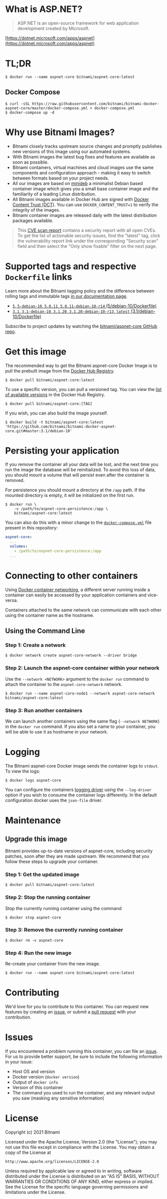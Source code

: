 # What is ASP.NET?

> ASP.NET is an open-source framework for web application development created by Microsoft.

[https://dotnet.microsoft.com/apps/aspnet](https://dotnet.microsoft.com/apps/aspnet)

# TL;DR

```console
$ docker run --name aspnet-core bitnami/aspnet-core:latest
```

## Docker Compose

```console
$ curl -sSL https://raw.githubusercontent.com/bitnami/bitnami-docker-aspnet-core/master/docker-compose.yml > docker-compose.yml
$ docker-compose up -d
```

# Why use Bitnami Images?

* Bitnami closely tracks upstream source changes and promptly publishes new versions of this image using our automated systems.
* With Bitnami images the latest bug fixes and features are available as soon as possible.
* Bitnami containers, virtual machines and cloud images use the same components and configuration approach - making it easy to switch between formats based on your project needs.
* All our images are based on [minideb](https://github.com/bitnami/minideb) a minimalist Debian based container image which gives you a small base container image and the familiarity of a leading Linux distribution.
* All Bitnami images available in Docker Hub are signed with [Docker Content Trust (DCT)](https://docs.docker.com/engine/security/trust/content_trust/). You can use `DOCKER_CONTENT_TRUST=1` to verify the integrity of the images.
* Bitnami container images are released daily with the latest distribution packages available.

> This [CVE scan report](https://quay.io/repository/bitnami/aspnet-core?tab=tags) contains a security report with all open CVEs. To get the list of actionable security issues, find the "latest" tag, click the vulnerability report link under the corresponding "Security scan" field and then select the "Only show fixable" filter on the next page.

# Supported tags and respective `Dockerfile` links

Learn more about the Bitnami tagging policy and the difference between rolling tags and immutable tags [in our documentation page](https://docs.bitnami.com/tutorials/understand-rolling-tags-containers/).


* [`5`, `5-debian-10`, `5.0.11`, `5.0.11-debian-10-r14` (5/debian-10/Dockerfile)](https://github.com/bitnami/bitnami-docker-aspnet-core/blob/5.0.11-debian-10-r14/5/debian-10/Dockerfile)
* [`3.1`, `3.1-debian-10`, `3.1.20`, `3.1.20-debian-10-r13`, `latest` (3.1/debian-10/Dockerfile)](https://github.com/bitnami/bitnami-docker-aspnet-core/blob/3.1.20-debian-10-r13/3.1/debian-10/Dockerfile)

Subscribe to project updates by watching the [bitnami/aspnet-core GitHub repo](https://github.com/bitnami/bitnami-docker-aspnet-core).

# Get this image

The recommended way to get the Bitnami aspnet-core Docker Image is to pull the prebuilt image from the [Docker Hub Registry](https://hub.docker.com/r/bitnami/aspnet-core).

```console
$ docker pull bitnami/aspnet-core:latest
```

To use a specific version, you can pull a versioned tag. You can view the [list of available versions](https://hub.docker.com/r/bitnami/aspnet-core/tags/) in the Docker Hub Registry.

```console
$ docker pull bitnami/aspnet-core:[TAG]
```

If you wish, you can also build the image yourself.

```console
$ docker build -t bitnami/aspnet-core:latest 'https://github.com/bitnami/bitnami-docker-aspnet-core.git#master:3.1/debian-10'
```

# Persisting your application

If you remove the container all your data will be lost, and the next time you run the image the database will be reinitialized. To avoid this loss of data, you should mount a volume that will persist even after the container is removed.

For persistence you should mount a directory at the `/app` path. If the mounted directory is empty, it will be initialized on the first run.

```console
$ docker run \
    -v /path/to/aspnet-core-persistence:/app \
    bitnami/aspnet-core:latest
```

You can also do this with a minor change to the [`docker-compose.yml`](https://github.com/bitnami/bitnami-docker-aspnet-core/blob/master/docker-compose.yml) file present in this repository:

```yaml
aspnet-core:
  ...
  volumes:
    - /path/to/aspnet-core-persistence:/app
  ...
```

# Connecting to other containers

Using [Docker container networking](https://docs.docker.com/engine/userguide/networking/), a different server running inside a container can easily be accessed by your application containers and vice-versa.

Containers attached to the same network can communicate with each other using the container name as the hostname.

## Using the Command Line

### Step 1: Create a network

```console
$ docker network create aspnet-core-network --driver bridge
```

### Step 2: Launch the aspnet-core container within your network

Use the `--network <NETWORK>` argument to the `docker run` command to attach the container to the `aspnet-core-network` network.

```console
$ docker run --name aspnet-core-node1 --network aspnet-core-network bitnami/aspnet-core:latest
```

### Step 3: Run another containers

We can launch another containers using the same flag (`--network NETWORK`) in the `docker run` command. If you also set a name to your container, you will be able to use it as hostname in your network.

# Logging

The Bitnami aspnet-core Docker image sends the container logs to `stdout`. To view the logs:

```console
$ docker logs aspnet-core
```

You can configure the containers [logging driver](https://docs.docker.com/engine/admin/logging/overview/) using the `--log-driver` option if you wish to consume the container logs differently. In the default configuration docker uses the `json-file` driver.

# Maintenance

## Upgrade this image

Bitnami provides up-to-date versions of aspnet-core, including security patches, soon after they are made upstream. We recommend that you follow these steps to upgrade your container.

### Step 1: Get the updated image

```console
$ docker pull bitnami/aspnet-core:latest
```

### Step 2: Stop the running container

Stop the currently running container using the command

```console
$ docker stop aspnet-core
```

### Step 3: Remove the currently running container

```console
$ docker rm -v aspnet-core
```

### Step 4: Run the new image

Re-create your container from the new image.

```console
$ docker run --name aspnet-core bitnami/aspnet-core:latest
```

# Contributing

We'd love for you to contribute to this container. You can request new features by creating an [issue](https://github.com/bitnami/bitnami-docker-aspnet-core/issues), or submit a [pull request](https://github.com/bitnami/bitnami-docker-aspnet-core/pulls) with your contribution.

# Issues

If you encountered a problem running this container, you can file an [issue](https://github.com/bitnami/bitnami-docker-aspnet-core/issues/new). For us to provide better support, be sure to include the following information in your issue:

- Host OS and version
- Docker version (`docker version`)
- Output of `docker info`
- Version of this container
- The command you used to run the container, and any relevant output you saw (masking any sensitive information)

# License

Copyright (c) 2021 Bitnami

Licensed under the Apache License, Version 2.0 (the "License");
you may not use this file except in compliance with the License.
You may obtain a copy of the License at

    http://www.apache.org/licenses/LICENSE-2.0

Unless required by applicable law or agreed to in writing, software
distributed under the License is distributed on an "AS IS" BASIS,
WITHOUT WARRANTIES OR CONDITIONS OF ANY KIND, either express or implied.
See the License for the specific language governing permissions and
limitations under the License.
